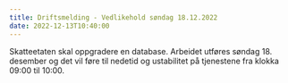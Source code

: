 ```yaml
---
title: Driftsmelding - Vedlikehold søndag 18.12.2022
date: 2022-12-13T10:40:00
---
```

 Skatteetaten skal oppgradere en database. Arbeidet utføres søndag 18. desember og det vil føre til nedetid og ustabilitet på tjenestene fra klokka 09:00 til 10:00.
